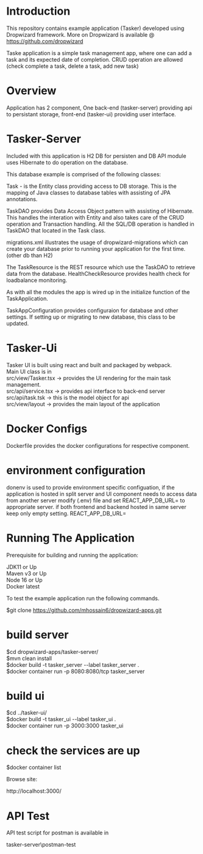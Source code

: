 # Introduction
This repository contains example application (Tasker) developed using Dropwizard framework.
More on Dropwizard is available @ https://github.com/dropwizard 

Taske application is a simple task management app, where one can add a task and its expected date of completion. 
CRUD operation are allowed (check complete a task, delete a task, add new task)

# Overview

Application has 2 component, One back-end (tasker-server) providing api to persistant storage, front-end (tasker-ui) providing user interface.

# Tasker-Server

Included with this application is H2 DB for persisten and DB API module uses Hibernate to do operation on the database.

This database example is comprised of the following classes:

Task - is the Entity class providing access to DB storage. This is the mapping of Java classes to database tables with assisting of JPA annotations.

TaskDAO provides Data Access Object pattern with assisting of Hibernate. This handles the interation with Entity and also takes care of the CRUD operation and Transaction handling. All the SQL/DB operation is handled in TaskDAO that located in the Task class.

migrations.xml illustrates the usage of dropwizard-migrations which can create your database prior to running your application for the first time. (other db than H2)

The TaskResource is the REST resource which use the TaskDAO to retrieve data from the database. HealthCheckResource provides health check for loadbalance monitoring.

As with all the modules the app is wired up in the initialize function of the TaskApplication.

TaskAppConfiguration provides configuraion for database and other settings. If setting up or migrating to new database, this class to be updated.

# Tasker-Ui 

Tasker UI is built using react and built and packaged by webpack. \
Main UI class is in  \
 src/view/Tasker.tsx -> provides the UI rendering for the main task management. \
 src/api/service.tsx -> provides api interface to back-end server \
 src/api/task.tsk -> this is the model object for api \
src/view/layout -> provides the main layout of the application 

# Docker Configs
Dockerfile provides the docker configurations for respective component.

# environment configuration

donenv is used to provide environment specific configuation, if the application is hosted in split server and UI component needs to access data from another server modify (.env) file and set REACT_APP_DB_URL= to appropriate server. if both frontend and backend hosted in same server keep only empty setting. 
REACT_APP_DB_URL= 

# Running The Application

Prerequisite for building and running the application:

 JDK11 or Up \
 Maven v3 or Up \
 Node 16 or Up \
 Docker latest 

To test the example application run the following commands.

$git clone https://github.com/mhossain6/dropwizard-apps.git 

# build server 

$cd dropwizard-apps/tasker-server/ \
$mvn clean install \
$docker build -t tasker_server --label tasker_server  . \
$docker container run -p 8080:8080/tcp  tasker_server

# build ui 

 $cd ../tasker-ui/ \
 $docker build -t tasker_ui --label tasker_ui  . \
 $docker container run -p 3000:3000  tasker_ui
 
 # check the services are up
 
 $docker container list
 
 Browse site:
 
 http://localhost:3000/
 
 # API Test 
 
 API test script for postman is available in 
 
 tasker-server\postman-test
